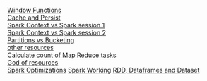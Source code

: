 [Window Functions](https://sparkbyexamples.com/spark/spark-sql-window-functions/) <br/>
[Cache and Persist](https://sparkbyexamples.com/spark/spark-difference-between-cache-and-persist/) <br/>
[Spark Context vs Spark session 1](https://sparkbyexamples.com/spark/sparksession-vs-sparkcontext/) <br/>
[Spark Context vs Spark session 2](https://www.youtube.com/watch?v=MDbJoaqfBVc) <br/>
[Partitions vs Bucketing](https://www.youtube.com/watch?v=Kr_AAkzGZsI) <br/>
[other resources](https://github.com/ankurchavda/SparkLearning) <br/>
[Calculate count of Map Reduce tasks](https://cwiki.apache.org/confluence/display/HADOOP2/HowManyMapsAndReduces) <br/>
[God of resources](https://github.com/OBenner/data-engineering-interview-questions) <br/>
[Spark Optimizations](https://www.analyticsvidhya.com/blog/2020/11/8-must-know-spark-optimization-tips-for-data-engineering-beginners/)
[Spark Working](https://www.youtube.com/watch?v=LfsL4ot6iSU)
[RDD, Dataframes and Dataset](https://databricks.com/blog/2016/07/14/a-tale-of-three-apache-spark-apis-rdds-dataframes-and-datasets.html)
